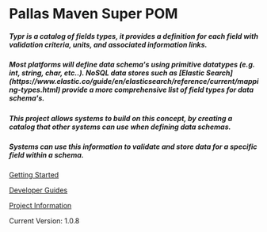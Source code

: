 <div id="intro" class="my-3 text-center container">
  <div class="my-2 row">
    <h1>Pallas Maven Super POM</h1>
  </div>
  <div class="my-2 row">
    <h5> 
      Typr is a catalog of fields types, it provides a definition for each field with validation criteria, units, and associated information links.</h5>
    <h5>Most platforms will define data schema's using primitive datatypes (e.g. int, string, char, etc..). NoSQL data stores such as [Elastic Search](https://www.elastic.co/guide/en/elasticsearch/reference/current/mapping-types.html) provide a more comprehensive list of field types for data schema's.</h5>
    <h5>This project allows systems to build on this concept, by creating a catalog that other systems can use when defining data schemas.</h5>
    <h5>Systems can use this information to validate and store data for a specific field within a schema.</h5>
  </div>
  <div class="row">
    <div class="col">
      <div class="d-grid gap-2 my-2">
        <a role="button" tabindex="0" href="./gettingStarted/index.html" style="min-height: 4em;" class="btn btn-dark">
          <p class="home_muti_line_btn">Getting Started</p>
        </a>
      </div>
    </div>
    <div class="col">
      <div class="d-grid gap-2 my-2">
        <a role="button" tabindex="1" href="./documentation/developer_guides/developer_guide.md" style="min-height: 4em;" class="btn btn-dark">
          <p class="home_btn">Developer Guides</p>
        </a>
      </div>
    </div>
    <div class="col">
      <div class="d-grid gap-2 my-2">
        <a role="button" tabindex="2" href="./project-info" style="min-height: 4em;" class="btn btn-dark">
          <p class="home_btn">Project Information</p>
        </a>
      </div>
    </div>
  </div>
  <div class="my-2 row">
    <p>Current Version: 1.0.8</p>
  </div>
</div>
